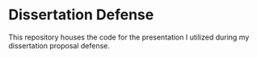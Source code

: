# Dissertation Defense

This repository houses the code for the presentation I utilized during my dissertation proposal defense.
